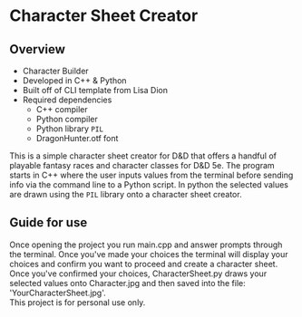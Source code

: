 # Character Sheet Creator
## Overview
* Character Builder
* Developed in C++ & Python
* Built off of CLI template from Lisa Dion
* Required dependencies
  * C++  compiler
  * Python compiler
  * Python library `PIL`
  * DragonHunter.otf font 

This is a simple character sheet creator for D&D that offers a handful of playable fantasy races and character classes for D&D 5e. The
program starts in C++ where the user inputs values from the terminal before sending info via the command line to a Python script. 
In python the selected values are drawn using the `PIL` library onto a character sheet creator. <br>
## Guide for use
Once opening the project you run main.cpp and answer prompts through the terminal. Once you've made your choices the terminal will
display your choices and confirm you want to proceed and create a character sheet. Once you've confirmed your choices, CharacterSheet.py
draws your selected values onto Character.jpg and then saved into the file: 'YourCharacterSheet.jpg'. <br>
This project is for personal use only. 
